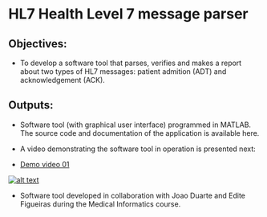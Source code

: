 # HL7 Health Level 7 message parser


## Objectives:
- To develop a software tool that parses, verifies and makes a report about two types of HL7 messages: patient admition (ADT) and acknowledgement (ACK).


## Outputs:
- Software tool (with graphical user interface) programmed in MATLAB. The source code and documentation of the application is available here.
- A video demonstrating the software tool in operation is presented next:

- [Demo video 01](https://youtu.be/5QkpqAalsLc)

[![alt text](https://img.youtube.com/vi/5QkpqAalsLc/0.jpg)](https://youtu.be/5QkpqAalsLc)


- Software tool developed in collaboration with Joao Duarte and Edite Figueiras during the Medical Informatics course.
